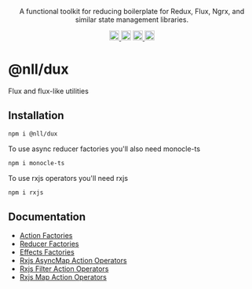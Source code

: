 <p align="center">
  A functional toolkit for reducing boilerplate for Redux, Flux, Ngrx, and similar state management libraries.
</p>

<p align="center">
  <a href="https://travis-ci.org/nullpub/dux">
    <img src="https://img.shields.io/travis/nullpub/dux/master.svg" alt="build status" height="20">
  </a>
  <a href='https://coveralls.io/github/nullpub/dux?branch=master'><img src='https://coveralls.io/repos/github/nullpub/dux/badge.svg?branch=master' alt='Coverage Status' height="20"/></a>
  <a href="https://david-dm.org/nullpub/dux">
    <img src="https://img.shields.io/david/nullpub/dux.svg" alt="dependency status" height="20">
  </a>
  <a href="https://www.npmjs.com/package/@nll/dux">
    <img src="https://img.shields.io/npm/dm/@nll/dux.svg" alt="npm downloads" height="20">
  </a>
</p>

# @nll/dux

Flux and flux-like utilities

## Installation

```bash
npm i @nll/dux
```

To use async reducer factories you'll also need monocle-ts

```bash
npm i monocle-ts
```

To use rxjs operators you'll need rxjs

```bash
npm i rxjs
```

## Documentation

- [Action Factories](https://nullpub.github.io/dux/modules/Actions.ts.html)
- [Reducer Factories](https://nullpub.github.io/dux/modules/Reducers.ts.html)
- [Effects Factories](https://nullpub.github.io/dux/modules/Effects.ts.html)
- [Rxjs AsyncMap Action Operators](https://nullpub.github.io/dux/modules/AsyncMap.ts.html)
- [Rxjs Filter Action Operators](https://nullpub.github.io/dux/modules/FilterActions.ts.html)
- [Rxjs Map Action Operators](https://nullpub.github.io/dux/modules/FilterActions.ts.html)
